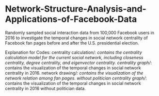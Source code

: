 # Network-Structure-Analysis-and-Applications-of-Facebook-Data

Randomly sampled social interaction data from 100,000 Facebook users in 2016 to investigate the temporal changes in social network centrality of Facebook fan pages before and after the U.S. presidential election.

Explanation for Codes:
centrality calculation/*: contains the centrality calculation model for the current social network, including closeness centrality, degree centrality, and eigenvector centrality.
centrality graph/*: contains the visualization of the temporal changes in social network centrality in 2016.
network drawing/*: contains the visualization of the network relation among fan pages.
without politician centrality graph/*: contains the visualization of the temporal changes in social network centrality in 2016 without politician data.
